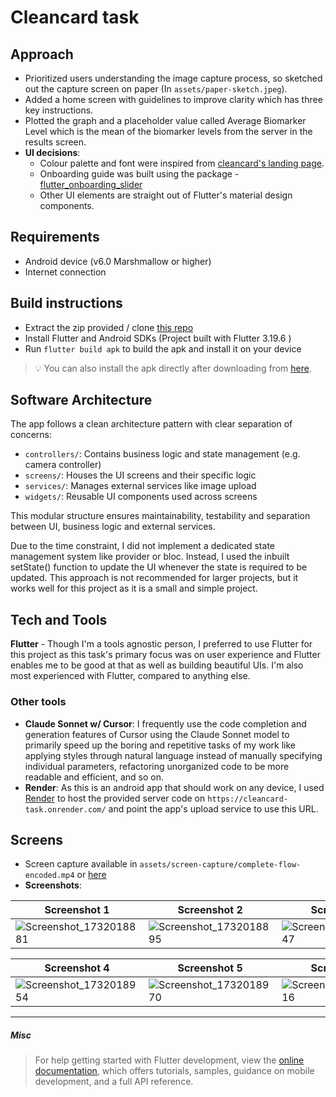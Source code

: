 # Cleancard task

## Approach
- Prioritized users understanding the image capture process, so sketched out the capture screen on paper (In `assets/paper-sketch.jpeg`).
- Added a home screen with guidelines to improve clarity which has three key instructions.
- Plotted the graph and a placeholder value called Average Biomarker Level which is the mean of the biomarker levels from the server in the results screen.
- **UI decisions**: 
  - Colour palette and font were inspired from [cleancard's landing page](https://www.cleancard.bio/). 
  - Onboarding guide was built using the package - [flutter_onboarding_slider](https://pub.dev/packages/flutter_onboarding_slider)
  - Other UI elements are straight out of Flutter's material design components. 

## Requirements
- Android device (v6.0 Marshmallow or higher)
- Internet connection

## Build instructions
- Extract the zip provided / clone [this repo](https://github.com/ashwinkey04/cleancard-task)
- Install Flutter and Android SDKs (Project built with Flutter 3.19.6 ) 
- Run `flutter build apk` to build the apk and install it on your device

> 💡 You can also install the apk directly after downloading from [here](https://github.com/ashwinkey04/cleancard-task/releases/download/v1/app-release.apk).

## Software Architecture
The app follows a clean architecture pattern with clear separation of concerns:

- `controllers/`: Contains business logic and state management (e.g. camera controller)
- `screens/`: Houses the UI screens and their specific logic
- `services/`: Manages external services like image upload
- `widgets/`: Reusable UI components used across screens

This modular structure ensures maintainability, testability and separation between UI, business logic and external services.

Due to the time constraint, I did not implement a dedicated state management system like provider or bloc. Instead, I used the inbuilt setState() function to update the UI whenever the state is required to be updated. This approach is not recommended for larger projects, but it works well for this project as it is a small and simple project.

## Tech and Tools
**Flutter** - Though I'm a tools agnostic person, I preferred to use Flutter for this project as this task's primary focus was on user experience and Flutter enables me to be good at that as well as building beautiful UIs. I'm also most experienced with Flutter, compared to anything else.

### Other tools
- **Claude Sonnet w/ Cursor**: I frequently use the code completion and generation features of Cursor using the Claude Sonnet model to primarily speed up the boring and repetitive tasks of my work like applying styles through natural language instead of manually specifying individual parameters, refactoring unorganized code to be more readable and efficient, and so on.
- **Render**: As this is an android app that should work on any device, I used [Render](https://render.com/) to host the provided server code on `https://cleancard-task.onrender.com/` and point the app's upload service to use this URL.

## Screens

- Screen capture available in `assets/screen-capture/complete-flow-encoded.mp4`
or [here](https://github.com/ashwinkey04/cleancard-task/raw/refs/heads/main/assets/screen-capture/complete-flow-encoded.mp4)
- **Screenshots**:

| Screenshot 1                                                                                              | Screenshot 2                                                                                              | Screenshot 3                                                                                              |
| --------------------------------------------------------------------------------------------------------- | --------------------------------------------------------------------------------------------------------- | --------------------------------------------------------------------------------------------------------- |
| ![Screenshot_1732018881](https://github.com/user-attachments/assets/dafbbf16-ef3b-44da-b3f0-d1eba7a4f719) | ![Screenshot_1732018895](https://github.com/user-attachments/assets/6980f130-d104-4a58-9805-f0ac01b2b68f) | ![Screenshot_1732018947](https://github.com/user-attachments/assets/16d8d735-763a-4cd2-9def-44fca5bf96e1) |

| Screenshot 4                                                                                              | Screenshot 5                                                                                              | Screenshot 6                                                                                              |
| --------------------------------------------------------------------------------------------------------- | --------------------------------------------------------------------------------------------------------- | --------------------------------------------------------------------------------------------------------- |
| ![Screenshot_1732018954](https://github.com/user-attachments/assets/dac991e5-4eb8-44a6-b79e-69cf076d28b6) | ![Screenshot_1732018970](https://github.com/user-attachments/assets/9764c475-0bb0-46ba-a4f6-c4f18b344301) | ![Screenshot_1732019716](https://github.com/user-attachments/assets/6cd3fe1f-fe75-498c-af29-5252671dba37) |
****
##### Misc

> For help getting started with Flutter development, view the [online documentation](https://docs.flutter.dev/), which offers tutorials, samples, guidance on mobile development, and a full API reference.